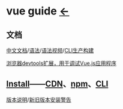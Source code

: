 # vue guide  [←](../framework.md)

## 文档

[中文文档](https://cn.vuejs.org/)/[语法](https://www.runoob.com/vue2/vue-tutorial.html)/[语法视频](https://learning.dcloud.io/#/?vid=1)/[CLI生产构建](https://cn.vuejs.org/v2/guide/deployment.html)

[浏览器devtools扩展，用于调试Vue.js应用程序](https://github.com/vuejs/vue-devtools#vue-devtools)

[]()

## [Install](https://v3.vuejs.org/guide/installation.html)——[CDN](https://v3.vuejs.org/guide/installation.html#cdn)、[npm](https://v3.vuejs.org/guide/installation.html#npm)、[CLI](https://v3.vuejs.org/guide/installation.html#cli)

[版本说明](https://vuejs.org/v2/guide/installation.html)/[新旧版本安装警告](https://cli.vuejs.org/guide/installation.html)

```

```
